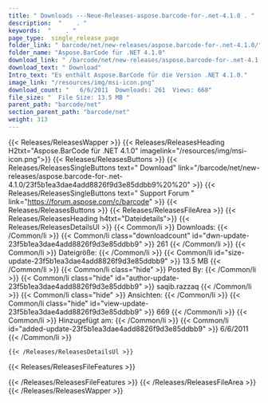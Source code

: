 ```yaml
---
title: " Downloads ---Neue-Releases-aspose.barcode-for-.net-4.1.0 . "
description:  "    . " 
keywords:  "    . " 
page_type:  single_release_page
folder_link: " barcode/net/new-releases/aspose.barcode-for-.net-4.1.0/"
folder_name: "Aspose.BarCode für .NET 4.1.0"
download_link: " /barcode/net/new-releases/aspose.barcode-for-.net-4.1.0/23f5b1ea3dae4add8826f9d3e85ddbb9"
download_text: " Download"
Intro_text: "Es enthält Aspose.BarCode für die Version .NET 4.1.0."
image_link: "/resources/img/msi-icon.png"
download_count: "   6/6/2011  Downloads: 261  Views: 668"
file_size: "  File Size: 13.5 MB "
parent_path: "barcode/net"
section_parent_path: "barcode/net"
weight: 313
---
```


{{< Releases/ReleasesWapper >}}
  {{< Releases/ReleasesHeading H2txt="Aspose.BarCode für .NET 4.1.0" imagelink="/resources/img/msi-icon.png">}}
  {{< Releases/ReleasesButtons >}}
    {{< Releases/ReleasesSingleButtons text=" Download" link="/barcode/net/new-releases/aspose.barcode-for-.net-4.1.0/23f5b1ea3dae4add8826f9d3e85ddbb9%20%20" >}}
    {{< Releases/ReleasesSingleButtons text=" Support Forum " link="https://forum.aspose.com/c/barcode" >}}
  {{< Releases/ReleasesButtons >}}
  {{< Releases/ReleasesFileArea >}}
    {{< Releases/ReleasesHeading h4txt="Dateidetails">}}
    {{< Releases/ReleasesDetailsUl >}}
            {{< Common/li >}} Downloads: {{< /Common/li >}}
      {{< Common/li class="downloadcount" id="dwn-update-23f5b1ea3dae4add8826f9d3e85ddbb9" >}} 261 {{< /Common/li >}}
      {{< Common/li >}} Dateigröße: {{< /Common/li >}}
      {{< Common/li id="size-update-23f5b1ea3dae4add8826f9d3e85ddbb9" >}} 13.5 MB {{< /Common/li >}} 
      {{< Common/li  class="hide" >}} Posted By: {{< /Common/li >}} 
      {{< Common/li class="hide" id="author-update-23f5b1ea3dae4add8826f9d3e85ddbb9" >}} saqib.razzaq {{< /Common/li >}}
      {{< Common/li class="hide" >}} Ansichten: {{< /Common/li >}}
      {{< Common/li class="hide" id="view-update-23f5b1ea3dae4add8826f9d3e85ddbb9" >}} 669 {{< /Common/li >}}
      {{< Common/li >}} Hinzugefügt am: {{< /Common/li >}}
      {{< Common/li id="added-update-23f5b1ea3dae4add8826f9d3e85ddbb9" >}} 6/6/2011 {{< /Common/li >}} 

    {{< /Releases/ReleasesDetailsUl >}}

  {{< Releases/ReleasesFileFeatures >}}
      
  {{< /Releases/ReleasesFileFeatures >}}
 {{< /Releases/ReleasesFileArea >}}
{{< /Releases/ReleasesWapper >}}



